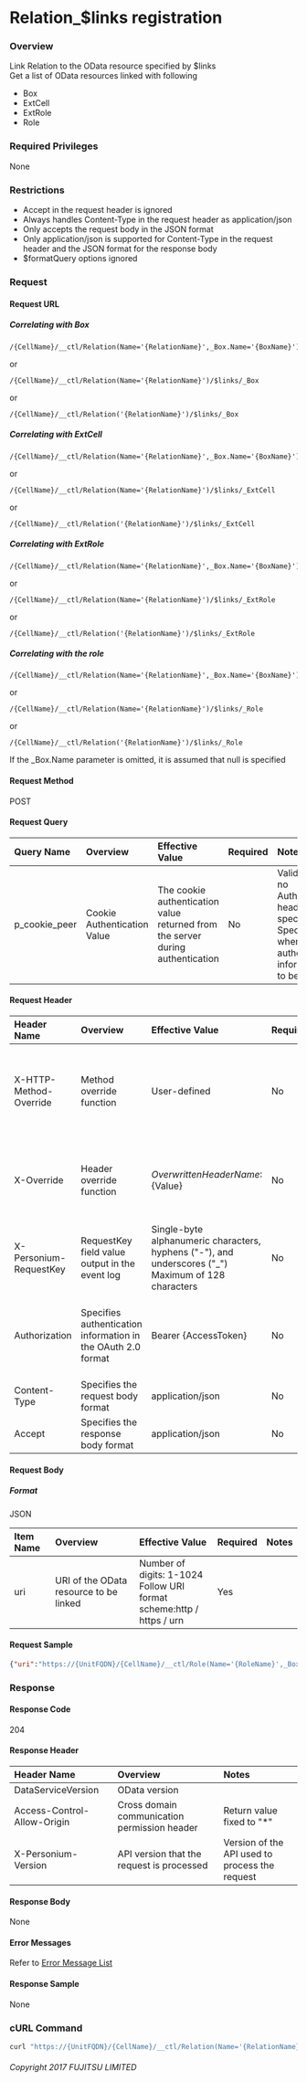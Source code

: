# Relation\_$links registration

### Overview

Link Relation to the OData resource specified by $links<br>Get a list of OData resources linked with following

* Box
* ExtCell
* ExtRole
* Role

### Required Privileges

None

### Restrictions

* Accept in the request header is ignored
* Always handles Content-Type in the request header as application/json
* Only accepts the request body in the JSON format
* Only application/json is supported for Content-Type in the request header and the JSON format for the response body
* $formatQuery options ignored


### Request

#### Request URL

##### Correlating with Box

```
/{CellName}/__ctl/Relation(Name='{RelationName}',_Box.Name='{BoxName}')/$links/_Box
```

or

```
/{CellName}/__ctl/Relation(Name='{RelationName}')/$links/_Box
```

or

```
/{CellName}/__ctl/Relation('{RelationName}')/$links/_Box
```

##### Correlating with ExtCell

```
/{CellName}/__ctl/Relation(Name='{RelationName}',_Box.Name='{BoxName}')/$links/_ExtCell
```

or

```
/{CellName}/__ctl/Relation(Name='{RelationName}')/$links/_ExtCell
```

or

```
/{CellName}/__ctl/Relation('{RelationName}')/$links/_ExtCell
```

##### Correlating with ExtRole

```
/{CellName}/__ctl/Relation(Name='{RelationName}',_Box.Name='{BoxName}')/$links/_ExtRole
```

or

```
/{CellName}/__ctl/Relation(Name='{RelationName}')/$links/_ExtRole
```

or

```
/{CellName}/__ctl/Relation('{RelationName}')/$links/_ExtRole
```

##### Correlating with the role

```
/{CellName}/__ctl/Relation(Name='{RelationName}',_Box.Name='{BoxName}')/$links/_Role
```

or

```
/{CellName}/__ctl/Relation(Name='{RelationName}')/$links/_Role
```

or

```
/{CellName}/__ctl/Relation('{RelationName}')/$links/_Role
```

If the \_Box.Name parameter is omitted, it is assumed that null is specified

#### Request Method

POST

#### Request Query

|Query Name|Overview|Effective Value|Required|Notes|
|:--|:--|:--|:--|:--|
|p_cookie_peer|Cookie Authentication Value|The cookie authentication value returned from the server during authentication|No|Valid only if no Authorization header specified<br>Specify this when cookie authentication information is to be used|

#### Request Header

|Header Name|Overview|Effective Value|Required|Notes|
|:--|:--|:--|:--|:--|
|X-HTTP-Method-Override|Method override function|User-defined|No|If you specify this value when requesting with the POST method, the specified value will be used as a method.|
|X-Override|Header override function|${OverwrittenHeaderName}:${Value}|No|Overwrite normal HTTP header value. To overwrite multiple headers, specify multiple X-Override headers.|
|X-Personium-RequestKey|RequestKey field value output in the event log|Single-byte alphanumeric characters, hyphens ("-"), and underscores ("_")<br>Maximum of 128 characters|No|PCS-${UNIXtime} by default<br>Supported in V 1.1.7 and later|
|Authorization|Specifies authentication information in the OAuth 2.0 format|Bearer {AccessToken}|No|* Authentication tokens are the tokens acquired using the Authentication Token Acquisition API|
|Content-Type|Specifies the request body format|application/json|No|[application/json] by default|
|Accept|Specifies the response body format|application/json|No|[application/json] by default|

#### Request Body

##### Format

JSON

|Item Name|Overview|Effective Value|Required|Notes|
|:--|:--|:--|:--|:--|
|uri|URI of the OData resource to be linked|Number of digits: 1-1024<br>Follow URI format<br>scheme:http / https / urn|Yes||

#### Request Sample

```JSON
{"uri":"https://{UnitFQDN}/{CellName}/__ctl/Role(Name='{RoleName}',_Box.Name='{BoxName}')"}
```


### Response

#### Response Code

204

#### Response Header

|Header Name|Overview|Notes|
|:--|:--|:--|
|DataServiceVersion|OData version||
|Access-Control-Allow-Origin|Cross domain communication permission header|Return value fixed to "*"|
|X-Personium-Version|API version that the request is processed|Version of the API used to process the request|

#### Response Body

None

#### Error Messages

Refer to [Error Message List](004_Error_Messages.html)

#### Response Sample

None


### cURL Command

```sh
curl "https://{UnitFQDN}/{CellName}/__ctl/Relation(Name='{RelationName}',_Box.Name='{BoxName}')/\$links/_Role" -X POST -i  -H 'Authorization: Bearer {AccessToken}' -H 'Accept: application/json' -d "{\"uri\":\"https://{UnitFQDN}/{CellName}/__ctl/Role(Name='{RoleName}',_Box.Name='{BoxName}')\"}"
```


###### Copyright 2017 FUJITSU LIMITED
